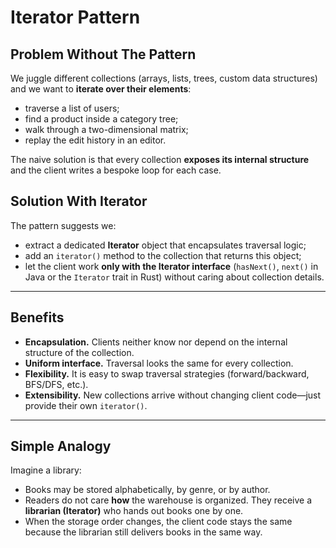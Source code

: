# Iterator Pattern

## Problem Without The Pattern

We juggle different collections (arrays, lists, trees, custom data structures) and we want to **iterate over their elements**:

- traverse a list of users;
- find a product inside a category tree;
- walk through a two-dimensional matrix;
- replay the edit history in an editor.

The naive solution is that every collection **exposes its internal structure** and the client writes a bespoke loop for each case.

## Solution With Iterator

The pattern suggests we:

- extract a dedicated **Iterator** object that encapsulates traversal logic;
- add an `iterator()` method to the collection that returns this object;
- let the client work **only with the Iterator interface** (`hasNext()`, `next()` in Java or the `Iterator` trait in Rust) without caring about collection details.

---

## Benefits

- **Encapsulation.** Clients neither know nor depend on the internal structure of the collection.
- **Uniform interface.** Traversal looks the same for every collection.
- **Flexibility.** It is easy to swap traversal strategies (forward/backward, BFS/DFS, etc.).
- **Extensibility.** New collections arrive without changing client code—just provide their own `iterator()`.

---

## Simple Analogy

Imagine a library:

- Books may be stored alphabetically, by genre, or by author.
- Readers do not care **how** the warehouse is organized. They receive a **librarian (Iterator)** who hands out books one by one.
- When the storage order changes, the client code stays the same because the librarian still delivers books in the same way.
